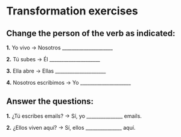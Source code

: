 # Transformation exercises

## Change the person of the verb as indicated:

**1.** Yo vivo → Nosotros _____________________

**2.** Tú subes → Él _____________________

**3.** Ella abre → Ellas _____________________

**4.** Nosotros escribimos → Yo _____________________

## Answer the questions:

**1.** ¿Tú escribes emails? → Sí, yo _______________ emails.

**2.** ¿Ellos viven aquí? → Sí, ellos _______________ aquí.